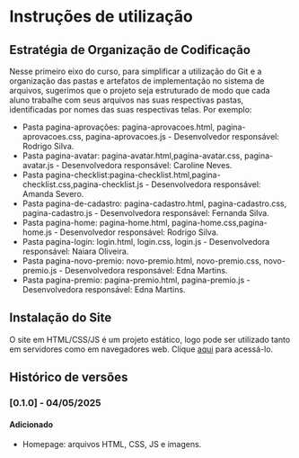 # Instruções de utilização

## Estratégia de Organização de Codificação 

Nesse primeiro eixo do curso, para simplificar a utilização do Git e a organização das pastas e artefatos de implementação no sistema de arquivos, sugerimos que o projeto seja estruturado de modo que cada aluno trabalhe com seus arquivos nas suas respectivas pastas, identificadas por nomes das suas respectivas telas. Por exemplo:

- Pasta pagina-aprovações: pagina-aprovacoes.html, pagina-aprovacoes.css, pagina-aprovacoes.js - Desenvolvedor responsável: Rodrigo Silva.
- Pasta pagina-avatar: pagina-avatar.html,pagina-avatar.css, pagina-avatar.js - Desenvolvedora responsável: Caroline Neves.
- Pasta pagina-checklist:pagina-checklist.html,pagina-checklist.css,pagina-checklist.js - Desenvolvedora responsável: Amanda Severo.
- Pasta pagina-de-cadastro: pagina-cadastro.html, pagina-cadastro.css, pagina-cadastro.js - Desenvolvedora responsável: Fernanda Silva.
- Pasta pagina-home: pagina-home.html, pagina-home.css,pagina-home.js - Desenvolvedor responsável: Rodrigo Silva.
- Pasta pagina-login: login.html, login.css, login.js - Desenvolvedora responsável: Naiara Oliveira.
- Pasta pagina-novo-premio: novo-premio.html, novo-premio.css, novo-premio.js - Desenvolvedora responsável: Edna Martins.
- Pasta pagina-premio: pagina-premio.html, pagina-premio.js - Desenvolvedora responsável: Edna Martins. 

## Instalação do Site

O site em HTML/CSS/JS é um projeto estático, logo pode ser utilizado tanto em servidores como em navegadores web. Clique <a href= "https://icei-puc-minas-pmv-ads.github.io/pmv-ads-2025-1-e1-proj-web-t3-v2-grow/codigo-fonte/pagina-login/login.html">aqui</a> para acessá-lo. 

## Histórico de versões

### [0.1.0] - 04/05/2025
#### Adicionado
- Homepage: arquivos HTML, CSS, JS e imagens.
